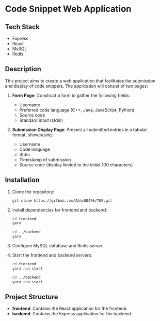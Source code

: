 # Code Snippet Web Application

## Tech Stack

- Express
- React
- MySQL
- Redis

## Description

This project aims to create a web application that facilitates the submission and display of code snippets. The application will consist of two pages:

1. **Form Page**: Construct a form to gather the following fields:
   - Username
   - Preferred code language (C++, Java, JavaScript, Python)
   - Source code
   - Standard input (stdin)

2. **Submission Display Page**: Present all submitted entries in a tabular format, showcasing:
   - Username
   - Code language
   - Stdin
   - Timestamp of submission
   - Source code (display limited to the initial 100 characters)


## Installation

1. Clone the repository:

   ```bash
   git clone https://github.com/Abhi0049k/TUF.git
   ```

2. Install dependencies for frontend and backend:

   ```bash
   cd frontend
   yarn 
   ```

   ```bash
   cd ../backend
   yarn 
   ```

3. Configure MySQL database and Redis server.

4. Start the frontend and backend servers:

   ```bash
   cd frontend
   yarn run start
   ```

   ```bash
   cd ../backend
   yarn run start
   ```

## Project Structure

- **frontend**: Contains the React application for the frontend.
- **backend**: Contains the Express application for the backend.
